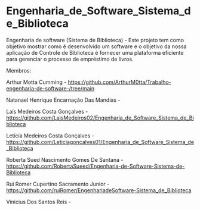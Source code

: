 # Engenharia_de_Software_Sistema_de_Biblioteca
Engenharia de software (Sistema de Biblioteca) - Este projeto tem como objetivo mostrar como é desenvolvido um software e o objetivo da nossa aplicação de Controle de Biblioteca é fornecer uma plataforma eficiente para gerenciar o processo de empréstimo de livros.

Membros:

Arthur Motta Cumming - https://github.com/ArthurM0tta/Trabalho-engenharia-de-software-/tree/main

Natanael Henrique Encarnação Das Mandias -

Laís Medeiros Costa Gonçalves - https://github.com/LaisMedeiros02/Engenharia_de_Software_Sistema_de_Biblioteca

Letícia Medeiros Costa Gonçalves - https://github.com/Leticiagoncalves01/Engenharia_de_Software_Sistema_de_Biblioteca

Roberta Sued Nascimento Gomes De Santana - https://github.com/RobertaSueed/Engenharia-de-Software-Sistema-de-Biblioteca

Rui Romer Cupertino Sacramento Junior - https://github.com/ruiRomer/EngenhariadeSoftware-Sistema_de_Biblioteca

Vinicius Dos Santos Reis -
